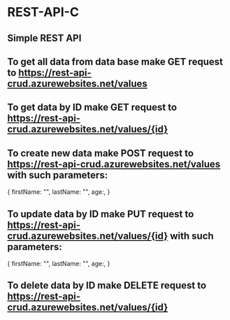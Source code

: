 # REST-API-C
## Simple REST API ##
## To get all data from data base make GET request to https://rest-api-crud.azurewebsites.net/values
## To get data by ID make GET request to https://rest-api-crud.azurewebsites.net/values/{id}
## To create new data make POST request to https://rest-api-crud.azurewebsites.net/values with such parameters:
{
    firstName: "",
    lastName: "",
    age:,
}

## To update data by ID make PUT request to https://rest-api-crud.azurewebsites.net/values/{id} with such parameters:
{
    firstName: "",
    lastName: "",
    age:,
}

## To delete data by ID make DELETE request to https://rest-api-crud.azurewebsites.net/values/{id}
